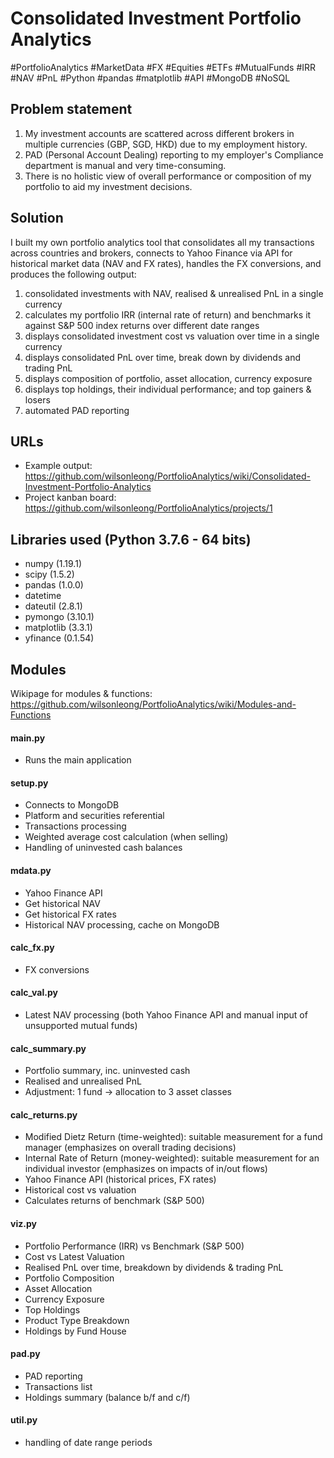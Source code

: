 # Consolidated Investment Portfolio Analytics

#PortfolioAnalytics #MarketData #FX #Equities #ETFs #MutualFunds #IRR #NAV #PnL
#Python #pandas #matplotlib #API 
#MongoDB #NoSQL 

## Problem statement
1. My investment accounts are scattered across different brokers in multiple currencies (GBP, SGD, HKD) due to my employment history.
2. PAD (Personal Account Dealing) reporting to my employer's Compliance department is manual and very time-consuming.
3. There is no holistic view of overall performance or composition of my portfolio to aid my investment decisions.

## Solution
I built my own portfolio analytics tool that consolidates all my transactions across countries and brokers, connects to Yahoo Finance via API for historical market data (NAV and FX rates), handles the FX conversions, and produces the following output:
1. consolidated investments with NAV, realised & unrealised PnL in a single currency
2. calculates my portfolio IRR (internal rate of return) and benchmarks it against S&P 500 index returns over different date ranges
3. displays consolidated investment cost vs valuation over time in a single currency
4. displays consolidated PnL over time, break down by dividends and trading PnL
5. displays composition of portfolio, asset allocation, currency exposure
6. displays top holdings, their individual performance; and top gainers & losers
7. automated PAD reporting

## URLs
* Example output: https://github.com/wilsonleong/PortfolioAnalytics/wiki/Consolidated-Investment-Portfolio-Analytics
* Project kanban board: https://github.com/wilsonleong/PortfolioAnalytics/projects/1

## Libraries used (Python 3.7.6 - 64 bits)
* numpy (1.19.1)
* scipy (1.5.2)
* pandas (1.0.0)
* datetime 
* dateutil (2.8.1)
* pymongo (3.10.1)
* matplotlib (3.3.1)
* yfinance (0.1.54)

## Modules

Wikipage for modules & functions: https://github.com/wilsonleong/PortfolioAnalytics/wiki/Modules-and-Functions

#### main.py
* Runs the main application

#### setup.py
* Connects to MongoDB
* Platform and securities referential
* Transactions processing
* Weighted average cost calculation (when selling)
* Handling of uninvested cash balances

#### mdata.py
* Yahoo Finance API
* Get historical NAV
* Get historical FX rates
* Historical NAV processing, cache on MongoDB

#### calc_fx.py
* FX conversions

#### calc_val.py
* Latest NAV processing (both Yahoo Finance API and manual input of unsupported mutual funds)

#### calc_summary.py
* Portfolio summary, inc. uninvested cash
* Realised and unrealised PnL
* Adjustment: 1 fund -> allocation to 3 asset classes

#### calc_returns.py
* Modified Dietz Return (time-weighted): suitable measurement for a fund manager (emphasizes on overall trading decisions)
* Internal Rate of Return (money-weighted): suitable measurement for an individual investor (emphasizes on impacts of in/out flows)
* Yahoo Finance API (historical prices, FX rates)
* Historical cost vs valuation
* Calculates returns of benchmark (S&P 500)

#### viz.py
* Portfolio Performance (IRR) vs Benchmark (S&P 500)
* Cost vs Latest Valuation
* Realised PnL over time, breakdown by dividends & trading PnL
* Portfolio Composition
* Asset Allocation
* Currency Exposure
* Top Holdings
* Product Type Breakdown
* Holdings by Fund House

#### pad.py
* PAD reporting
* Transactions list
* Holdings summary (balance b/f and c/f)

#### util.py
* handling of date range periods
